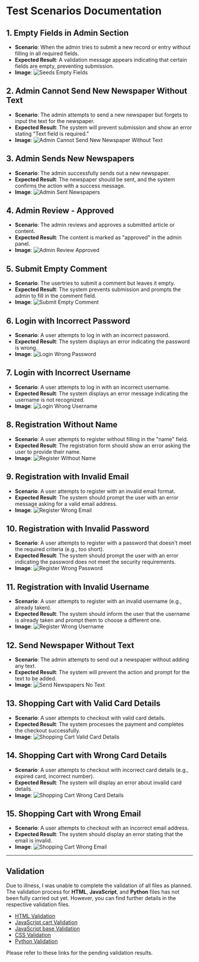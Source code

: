 # Test Scenarios Documentation

## 1. **Empty Fields in Admin Section**
   - **Scenario**: When the admin tries to submit a new record or entry without filling in all required fields.
   - **Expected Result**: A validation message appears indicating that certain fields are empty, preventing submission.
   - **Image**: ![Seeds Empty Fields](images/testing/add-seeds-empty-fields.png)

## 2. **Admin Cannot Send New Newspaper Without Text**
   - **Scenario**: The admin attempts to send a new newspaper but forgets to input the text for the newspaper.
   - **Expected Result**: The system will prevent submission and show an error stating "Text field is required."
   - **Image**: ![Admin Cannot Send New Newspaper Without Text](images/testing/admin-cannot-send-newapaper-without-text.png)

## 3. **Admin Sends New Newspapers**
   - **Scenario**: The admin successfully sends out a new newspaper.
   - **Expected Result**: The newspaper should be sent, and the system confirms the action with a success message.
   - **Image**: ![Admin Sent Newspapers](images/testing/admin-sent-newspapers.png)

## 4. **Admin Review - Approved**
   - **Scenario**: The admin reviews and approves a submitted article or content.
   - **Expected Result**: The content is marked as "approved" in the admin panel.
   - **Image**: ![Admin Review Approved](images/testing/admin-review-approved.png)

## 5. **Submit Empty Comment**
   - **Scenario**: The usertries to submit a comment but leaves it empty.
   - **Expected Result**: The system prevents submission and prompts the admin to fill in the comment field.
   - **Image**: ![Submit Empty Comment](images/testing/submit-empty-comment.png)

## 6. **Login with Incorrect Password**
   - **Scenario**: A user attempts to log in with an incorrect password.
   - **Expected Result**: The system displays an error indicating the password is wrong.
   - **Image**: ![Login Wrong Password](images/testing/login-wrong-password.png)

## 7. **Login with Incorrect Username**
   - **Scenario**: A user attempts to log in with an incorrect username.
   - **Expected Result**: The system displays an error message indicating the username is not recognized.
   - **Image**: ![Login Wrong Username](images/testing/login-wrong-username.png)

## 8. **Registration Without Name**
   - **Scenario**: A user attempts to register without filling in the "name" field.
   - **Expected Result**: The registration form should show an error asking the user to provide their name.
   - **Image**: ![Register Without Name](images/testing/register-without-name.png)

## 9. **Registration with Invalid Email**
   - **Scenario**: A user attempts to register with an invalid email format.
   - **Expected Result**: The system should prompt the user with an error message asking for a valid email address.
   - **Image**: ![Register Wrong Email](images/testing/register-wrong-email.png)

## 10. **Registration with Invalid Password**
   - **Scenario**: A user attempts to register with a password that doesn't meet the required criteria (e.g., too short).
   - **Expected Result**: The system should prompt the user with an error indicating the password does not meet the security requirements.
   - **Image**: ![Register Wrong Password](images/testing/register-wrong-password.png)

## 11. **Registration with Invalid Username**
   - **Scenario**: A user attempts to register with an invalid username (e.g., already taken).
   - **Expected Result**: The system should inform the user that the username is already taken and prompt them to choose a different one.
   - **Image**: ![Register Wrong Username](images/testing/register-wrong-username.png)

## 12. **Send Newspaper Without Text**
   - **Scenario**: The admin attempts to send out a newspaper without adding any text.
   - **Expected Result**: The system will prevent the action and prompt for the text to be added.
   - **Image**: ![Send Newspapers No Text](images/testing/send-newspapers-no-text.png)

## 13. **Shopping Cart with Valid Card Details**
   - **Scenario**: A user attempts to checkout with valid card details.
   - **Expected Result**: The system processes the payment and completes the checkout successfully.
   - **Image**: ![Shopping Cart Valid Card Details](images/testing/shoping-card-valid-card-details.png)

## 14. **Shopping Cart with Wrong Card Details**
   - **Scenario**: A user attempts to checkout with incorrect card details (e.g., expired card, incorrect number).
   - **Expected Result**: The system will display an error about invalid card details.
   - **Image**: ![Shopping Cart Wrong Card Details](images/testing/shopping-card-wrong-card-details.png)

## 15. **Shopping Cart with Wrong Email**
   - **Scenario**: A user attempts to checkout with an incorrect email address.
   - **Expected Result**: The system should display an error stating that the email is invalid.
   - **Image**: ![Shopping Cart Wrong Email](images/testing/shoping-card-wrong-email.png)

---
## Validation

Due to illness, I was unable to complete the validation of all files as planned. The validation process for **HTML**, **JavaScript**, and **Python** files has not been fully carried out yet. However, you can find further details in the respective validation files.

- [HTML Validation](images/html-validation.png)
- [JavaScript cart Validation](images/cart-script-validation.png)
- [JavaScript base Validation](images/base-script-valiation.png)
- [CSS  Validation](images/css-validation.png)
- [Python Validation](images/checkout-python-validatio.png)

Please refer to these links for the pending validation results.